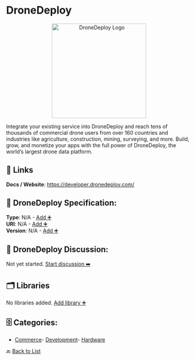 # DroneDeploy
<p align="center">
    <img width="256" src="https://raw.githubusercontent.com/apis-list/apis-list/main/apis/dronedeploy/logo_256x256.png" alt="DroneDeploy Logo"/>
</p>
Integrate your existing service into DroneDeploy and reach tens of thousands of commercial drone users from over 160 countries and industries like agriculture, construction, mining, surveying, and more. Build, grow, and monetize your apps with the full power of DroneDeploy, the world’s largest drone data platform.

##  🔗 Links
**Docs / Website**: https://developer.dronedeploy.com/

## 🧬 DroneDeploy Specification:
**Type**: N/A - [Add ➕](https://github.com/apis-list/apis-list/edit/main/apis.yaml#5562)  
**URI**: N/A - [Add ➕](https://github.com/apis-list/apis-list/edit/main/apis.yaml#5562)  
**Version**: N/A - [Add ➕](https://github.com/apis-list/apis-list/edit/main/apis.yaml#5562)

## 💬 DroneDeploy Discussion:
Not yet started. [Start discussion ➡️](https://github.com/apis-list/apis-list/discussions/new)

## 🗂️ Libraries

No libraries added. [Add library ➕](https://github.com/apis-list/apis-list/edit/main/apis.yaml#5562)    


## 🗄️ Categories:
- [Commerce](https://github.com/apis-list/apis-list#commerce-)- [Development](https://github.com/apis-list/apis-list#development-)- [Hardware](https://github.com/apis-list/apis-list#hardware-)

🔙  [Back to List](https://github.com/apis-list/apis-list)
